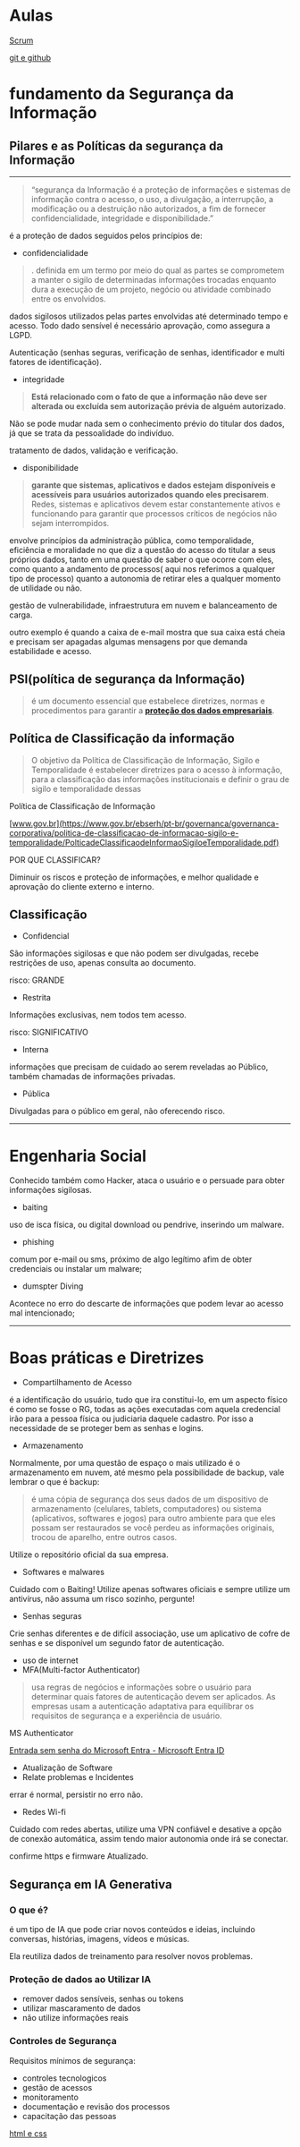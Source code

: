 # Aulas

[Scrum](https://www.notion.so/Scrum-efa10bd5ee3445d18318aed394966ad4?pvs=21)

[git e github](https://www.notion.so/git-e-github-29c234aa2f6b4acf8278fd2a27b41897?pvs=21)

# fundamento da Segurança da Informação

## Pilares e as Políticas da segurança da Informação

---

> “segurança da Informação é a proteção de informações e sistemas de informação contra o acesso, o uso, a divulgação, a interrupção, a modificação ou a destruição não autorizados, a fim de fornecer confidencialidade, integridade e disponibilidade.”
> 

é a proteção de dados seguidos pelos princípios de:

- confidencialidade

> .
definida em um termo por meio do qual as partes se comprometem a manter o
 sigilo de determinadas informações trocadas enquanto dura a execução de
 um projeto, negócio ou atividade combinado entre os envolvidos.
> 

dados sigilosos utilizados pelas partes envolvidas até determinado tempo e acesso. Todo dado sensível é necessário aprovação, como assegura a LGPD.

Autenticação (senhas seguras, verificação de senhas, identificador e multi fatores de identificação).

- integridade

> **Está relacionado com o fato de que a informação não deve ser alterada ou excluída sem autorização prévia de alguém autorizado**.
> 

Não se pode mudar nada sem o conhecimento prévio do titular dos dados, já que se trata da pessoalidade do indivíduo.

tratamento de dados, validação e verificação.

- disponibilidade

> **garante que sistemas, aplicativos e dados estejam disponíveis e acessíveis para usuários autorizados quando eles precisarem**.
 Redes, sistemas e aplicativos devem estar constantemente ativos e 
funcionando para garantir que processos críticos de negócios não sejam 
interrompidos.
> 

envolve princípios da administração pública, como temporalidade, eficiência e moralidade no que diz a questão do acesso do titular a seus próprios dados, tanto em uma questão de saber o que ocorre com eles, como quanto a andamento de processos( aqui nos referimos a qualquer tipo de processo) quanto a autonomia de retirar eles a qualquer momento de utilidade ou não.

gestão de vulnerabilidade, infraestrutura em nuvem e balanceamento de carga.

outro exemplo é quando a caixa de e-mail mostra que sua caixa está cheia e precisam ser apagadas algumas mensagens por que demanda estabilidade e acesso.

## PSI(política de segurança da Informação)

> é um documento essencial que estabelece diretrizes, normas e procedimentos para garantir a [**proteção dos dados empresariais**](https://blog.introduce.com.br/protecao-de-dados-em-acao-como-elaborar-um-plano-de-adequacao-para-lgpd/).
> 

## Política de Classificação da informação

> 
> 
> 
> O objetivo da Política de Classificação de Informação, Sigilo e Temporalidade é estabelecer
> diretrizes para o acesso à informação, para a classificação das informações institucionais e definir o
> grau de sigilo e temporalidade dessas 
> 

Política de Classificação de Informação

[www.gov.br](https://www.gov.br/ebserh/pt-br/governanca/governanca-corporativa/politica-de-classificacao-de-informacao-sigilo-e-temporalidade/PolticadeClassificaodeInformaoSigiloeTemporalidade.pdf)

POR QUE CLASSIFICAR?

Diminuir os riscos e proteção de informações, e melhor qualidade e aprovação do cliente externo e interno.

## Classificação

- Confidencial

São informações sigilosas e que não podem ser divulgadas, recebe restrições de uso, apenas consulta ao documento.

risco: GRANDE

- Restrita

Informações exclusivas, nem todos tem acesso.

risco: SIGNIFICATIVO

- Interna

informações que precisam de cuidado ao serem reveladas ao Público, também chamadas de informações privadas.

- Pública

Divulgadas para o público em geral, não oferecendo risco.

---

# Engenharia Social

Conhecido também como Hacker, ataca o usuário e o persuade para obter informações sigilosas.

- baiting

uso de isca física, ou digital download ou pendrive, inserindo um malware.

- phishing

comum por e-mail ou sms, próximo de algo legítimo afim de obter credenciais ou instalar um malware;

- dumspter Diving

Acontece no erro do descarte de informações que podem levar ao acesso mal intencionado; 

---

# Boas práticas e Diretrizes

- Compartilhamento de Acesso

é a identificação do usuário, tudo que ira constitui-lo, em um aspecto físico é como se fosse o RG, todas as ações executadas com aquela credencial irão para a pessoa física ou judiciaria daquele cadastro. Por isso a necessidade de se proteger bem as senhas e logins.

- Armazenamento

Normalmente, por uma questão de espaço o mais utilizado é o armazenamento em nuvem, até mesmo pela possibilidade de backup, vale lembrar o que é backup:

> é uma cópia de segurança dos seus dados de um dispositivo de armazenamento (celulares, tablets, computadores) ou sistema (aplicativos, softwares e jogos) para outro ambiente para que eles possam ser restaurados se você perdeu as informações originais, trocou de aparelho, entre outros casos.
> 

Utilize o repositório oficial da sua empresa.

- Softwares e malwares

Cuidado com o Baiting! Utilize apenas softwares oficiais e sempre utilize um antivírus, não assuma um risco sozinho, pergunte!

- Senhas seguras

Crie senhas diferentes e de difícil associação, use um aplicativo de cofre de senhas e se disponível um segundo fator de autenticação.

- uso de internet
- MFA(Multi-factor Authenticator)

> usa regras de negócios e informações sobre o usuário para determinar quais fatores de autenticação devem ser aplicados. As empresas usam a autenticação adaptativa para equilibrar os requisitos de segurança e a experiência de usuário.
> 

MS Authenticator

[Entrada sem senha do Microsoft Entra - Microsoft Entra ID](https://learn.microsoft.com/pt-br/entra/identity/authentication/concept-authentication-passwordless#microsoft-authenticator)

- Atualização de Software
- Relate problemas e Incidentes

errar é normal, persistir no erro não.

- Redes Wi-fi

Cuidado com redes abertas, utilize uma VPN confiável e desative a opção de conexão automática, assim tendo maior autonomia onde irá se conectar.

confirme https e firmware Atualizado.

## Segurança em IA Generativa

### O que é?

 é um tipo de IA que pode criar novos conteúdos e ideias, incluindo conversas, histórias, imagens, vídeos e músicas.

 Ela reutiliza dados de treinamento para resolver novos problemas.

### Proteção de dados ao Utilizar IA

- remover dados sensíveis, senhas ou tokens
- utilizar mascaramento de dados
- não utilize informações reais

### Controles de Segurança

Requisitos mínimos de segurança:

- controles tecnologicos
- gestão de acessos
- monitoramento
- documentação e revisão dos processos
- capacitação das pessoas

[html e css](https://www.notion.so/html-e-css-c114f198972e45449874f2b2a30a31aa?pvs=21)